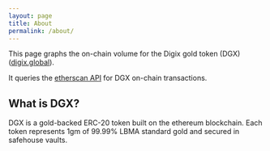 ```yaml
---
layout: page
title: About
permalink: /about/
---
```


This page graphs the on-chain volume for the Digix gold token (DGX) ([digix.global][digix-organisation]).

It queries the [etherscan API](https://etherscan.io/apis) for DGX on-chain transactions. 

## What is DGX?

DGX is a gold-backed ERC-20 token built on the ethereum blockchain. Each token represents 1gm of 99.99% LBMA standard gold and secured in safehouse vaults.

[digix-organisation]:https://digix.global/
